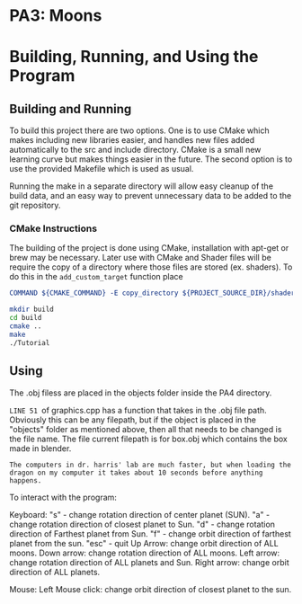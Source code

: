 # PA3: Moons
# Building, Running, and Using the Program


## Building and Running
To build this project there are two options. One is to use CMake which makes including new libraries easier, and handles new files added automatically to the src and include directory. CMake is a small new learning curve but makes things easier in the future.
The second option is to use the provided Makefile which is used as usual.

Running the make in a separate directory will allow easy cleanup of the build data, and an easy way to prevent unnecessary data to be added to the git repository.  

### CMake Instructions
The building of the project is done using CMake, installation with apt-get or brew may be necessary. Later use with CMake and Shader files will be require the copy of a directory where those files are stored (ex. shaders). To do this in the ```add_custom_target``` function place 
```cmake
COMMAND ${CMAKE_COMMAND} -E copy_directory ${PROJECT_SOURCE_DIR}/shaders/ ${CMAKE_CURRENT_BINARY_DIR}/shaders
```

```bash
mkdir build
cd build
cmake ..
make
./Tutorial
```
## Using

The .obj filess are placed in the objects folder inside the PA4 directory. 

```LINE 51 ```of graphics.cpp has a function that takes in the .obj file path. Obviously this can be any filepath, but if the object is placed in the "objects" folder as mentioned above, then all that needs to be changed is the file name. The file current filepath is for box.obj which contains the box made in blender.

```
The computers in dr. harris' lab are much faster, but when loading the dragon on my computer it takes about 10 seconds before anything happens.
```

To interact with the program:

Keyboard:
"s" - change rotation direction of center planet (SUN).
"a" - change rotation direction of closest planet to Sun.
"d" - change rotation direction of Farthest planet from Sun.
"f" - change orbit direction of farthest planet from the sun.
"esc" - quit
Up Arrow: change orbit direction of ALL moons.
Down arrow: change rotation direction of ALL moons.
Left arrow: change rotation direction of ALL planets and Sun.
Right arrow: change orbit direction of ALL planets.

Mouse:
Left Mouse click: change orbit direction of closest planet to the sun.





